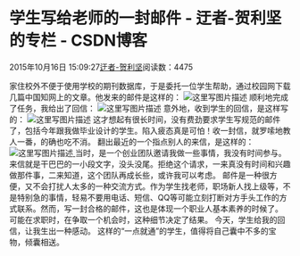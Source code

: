 
# 学生写给老师的一封邮件 - 迂者-贺利坚的专栏 - CSDN博客

2015年10月16日 15:09:27[迂者-贺利坚](https://me.csdn.net/sxhelijian)阅读数：4475


家住校外不便于使用学校的期刊数据库，于是委托一位学生帮助，通过校园网下载几篇中国知网上的文章。他发来的邮件是这样的：
![这里写图片描述](https://img-blog.csdn.net/20151016144826100)
顺利地完成了任务，我给出了回信：
![这里写图片描述](https://img-blog.csdn.net/20151016144723228)
意外地，收到学生的回信，是这样写的：
![这里写图片描述](https://img-blog.csdn.net/20151016145118901)
这才想起有很长时间，没有费劲要求学生写规范的邮件了，包括今年跟我做毕业设计的学生。陷入疲态真是可怕！收一封信，就罗嗦地教人一番，的确也吃不消。
翻出最近的一个指点别人的来信，是这样的：
![这里写图片描述](https://img-blog.csdn.net/20151016150227932)[ ](https://img-blog.csdn.net/20151016150227932)
当时，是一个创业团队邀请我做一些事情，我没有时间参与。来信就是干巴巴的一小段文字，没头没尾。拒绝这个请求，一来真没有时间和兴趣做那件事，二来知道，这个团队再成长些，或许我可以考虑。
邮件是一种很方便，又不会打扰人太多的一种交流方式。作为学生找老师，职场新人找上级等，不是特别急的事情，轻易不要用电话、短信、QQ等可能立刻打断对方手头工作的方式联系。然而，写一封合格的邮件，这也是体现一个职业人基本素养的时候了。
可能在求职时，在争取一个机会时，这种细节决定了结果。
今天，学生给我的回信，让我生出一种感动。
这样的“一点就通”的学生，值得将自己囊中不多的宝物，倾囊相送。

